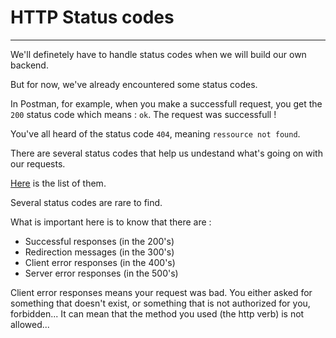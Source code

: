 # HTTP Status codes

---

We'll definetely have to handle status codes when we will build our own backend.

But for now, we've already encountered some status codes.

In Postman, for example, when you make a successfull request, you get the `200` status code which means : `ok`. The request was successfull !

You've all heard of the status code `404`, meaning `ressource not found`.

There are several status codes that help us undestand what's going on with our requests.

[Here](https://developer.mozilla.org/en-US/docs/Web/HTTP/Status) is the list of them.

Several status codes are rare to find.

What is important here is to know that there are :

- Successful responses (in the 200's)
- Redirection messages (in the 300's)
- Client error responses (in the 400's)
- Server error responses (in the 500's)

Client error responses means your request was bad. You either asked for something that doesn't exist, or something that is not authorized for you, forbidden... It can mean that the method you used (the http verb) is not allowed...
